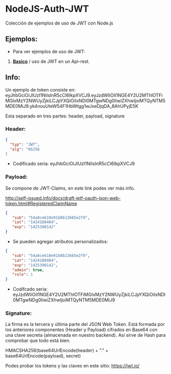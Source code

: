 # NodeJS-Auth-JWT

Colección de ejemplos de uso de JWT con Node.js

## Ejemplos:
* Para ver ejemplos de uso de JWT:

1) **[Basico]** / uso de JWT en un Api-rest.

[Basico]:https://github.com/damiancipolat/NodeJS-Auth-JWT/tree/master/basico

## Info:
Un ejemplo de token consiste en:
eyJhbGciOiJIUzI1NiIsInR5cCI6IkpXVCJ9.eyJzdWIiOiI1NGE4Y2U2MThlOTFiMGIxMzY2NWUyZjkiLCJpYXQiOiIxNDI0MTgwNDg0IiwiZXhwIjoiMTQyNTM5MDE0MiJ9.yk4nouUteW54F1HbWtgg1wJxeDjqDA_8AhUPyjE5K

Esta separado en tres partes: header, payload, signature

### Header:
```json
{
  "typ": "JWT",
  "alg": "HS256
}
```
- Codificado seria: eyJhbGciOiJIUzI1NiIsInR5cCI6IkpXVCJ9

### Payload:
Se compone de JWT-Claims, en este link podes ver más info.

http://self-issued.info/docs/draft-ietf-oauth-json-web-token.html#RegisteredClaimName

```json
{
   "sub": "54a8ce618e91b0b13665e2f9",
   "iat": "1424180484",
   "exp": "1425390142"
}
```

- Se pueden agregar atributos personalizados:

```json
{
   "sub": "54a8ce618e91b0b13665e2f9",
   "iat": "1424180484",
   "exp": "1425390142",
   "admin": true,
   "role": 1
}
```

- Codifcado seria:
eyJzdWIiOiI1NGE4Y2U2MThlOTFiMGIxMzY2NWUyZjkiLCJpYXQiOiIxNDI0MTgwNDg0IiwiZXhwIjoiMTQyNTM5MDE0MiJ9

### Signature:
La firma es la tercera y última parte del JSON Web Token. Está formada por los anteriores componentes (Header y Payload) cifrados en Base64 con una clave secreta (almacenada en nuestro backend). Así sirve de Hash para comprobar que todo está bien.

HMACSHA256(base64UrlEncode(header) + "." + base64UrlEncode(payload), secret)

Podes probar los tokens y las claves en este sitio: https://jwt.io/
